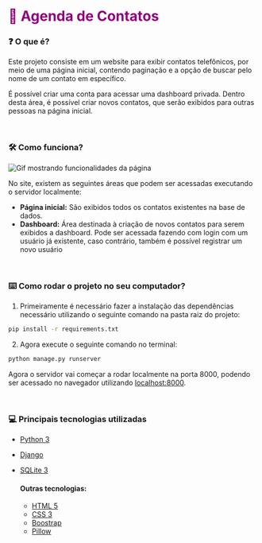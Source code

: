 <h1 style="color: #8E007E">📔 Agenda de Contatos</h1>

### **❓ O que é?**

Este projeto consiste em um website para exibir contatos telefônicos, por meio de uma página inicial, contendo paginação
e a opção de buscar pelo nome de um contato em específico.

É possível criar uma conta para acessar uma dashboard privada. Dentro desta área, é possível criar novos contatos, que serão exibidos para outras pessoas na página inicial.

<br>

### **🛠 Como funciona?**

![Gif mostrando funcionalidades da página](GIF_Agenda.gif)

No site, existem as seguintes áreas que podem ser acessadas executando o servidor localmente:
* **Página inicial:** São exibidos todos os contatos existentes na base de dados.
* **Dashboard:** Área destinada à criação de novos contatos para serem exibidos a dashboard. Pode ser acessada fazendo com login com um usuário já existente, caso contrário, também é possível registrar um novo usuário

<br>

### **⌨️ Como rodar o projeto no seu computador?**

1. Primeiramente é necessário fazer a instalação das dependências necessário utilizando o seguinte comando na pasta raiz do projeto:

```bash
pip install -r requirements.txt
```

2. Agora execute o seguinte comando no terminal:

```bash
python manage.py runserver
```

Agora o servidor vai começar a rodar localmente na porta 8000, podendo ser acessado no navegador utilizando [localhost:8000](localhost:8000).

<br>

### **💻 Principais tecnologias utilizadas**
* [Python 3](https://www.python.org/)
* [Django](https://www.djangoproject.com/)
* [SQLite 3](https://www.sqlite.org/index.html)

    #### **Outras tecnologias:**

    * [HTML 5](https://www.w3schools.com/html/default.asp)
    * [CSS 3](https://www.w3schools.com/css/)
    * [Boostrap](https://getbootstrap.com/)
    * [Pillow](https://pillow.readthedocs.io/en/stable/)


